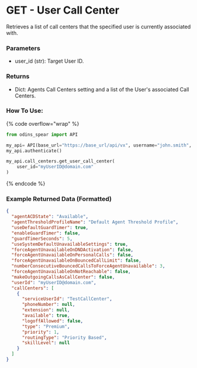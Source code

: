 # GET - User Call Center

Retrieves a list of call centers that the specified user is currently associated with.

### Parameters&#x20;

* user_id (str): Target User ID.

### Returns

* Dict: Agents Call Centers setting and a list of the User's associated Call Centers.

### How To Use:

{% code overflow="wrap" %}
```python
from odins_spear import API

my_api= API(base_url="https://base_url/api/vx", username="john.smith", password="ODIN_INSTANCE_1")
my_api.authenticate()

my_api.call_centers.get_user_call_center(
    user_id="myUserID@domain.com"
)
```
{% endcode %}

### Example Returned Data (Formatted)
```json
{
  "agentACDState": "Available",
  "agentThresholdProfileName": "Default Agent Threshold Profile",
  "useDefaultGuardTimer": true,
  "enableGuardTimer": false,
  "guardTimerSeconds": 5,
  "useSystemDefaultUnavailableSettings": true,
  "forceAgentUnavailableOnDNDActivation": false,
  "forceAgentUnavailableOnPersonalCalls": false,
  "forceAgentUnavailableOnBouncedCallLimit": false,
  "numberConsecutiveBouncedCallsToForceAgentUnavailable": 3,
  "forceAgentUnavailableOnNotReachable": false,
  "makeOutgoingCallsAsCallCenter": false,
  "userId": "myUserID@domain.com",
  "callCenters": [
    {
      "serviceUserId": "TestCallCenter",
      "phoneNumber": null,
      "extension": null,
      "available": true,
      "logoffAllowed": false,
      "type": "Premium",
      "priority": 1,
      "routingType": "Priority Based",
      "skillLevel": null
    }
  ]
}
```
